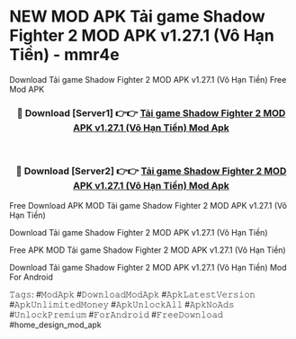 # NEW MOD APK Tải game Shadow Fighter 2 MOD APK v1.27.1 (Vô Hạn Tiền) - mmr4e
Download Tải game Shadow Fighter 2 MOD APK v1.27.1 (Vô Hạn Tiền) Free Mod APK

<div align="center">
<h3>🔴 Download [Server1] 👉👉 <a href="https://apk-comot.site?title=Tải_game_Shadow_Fighter_2_MOD_APK_v1.27.1_(Vô_Hạn_Tiền)">Tải game Shadow Fighter 2 MOD APK v1.27.1 (Vô Hạn Tiền) Mod Apk</a></h3><br>

<h3>🔴 Download [Server2] 👉👉 <a href="https://apk-comot.site?title=Tải_game_Shadow_Fighter_2_MOD_APK_v1.27.1_(Vô_Hạn_Tiền)">Tải game Shadow Fighter 2 MOD APK v1.27.1 (Vô Hạn Tiền) Mod Apk</a></h3>
</div>


Free Download APK MOD Tải game Shadow Fighter 2 MOD APK v1.27.1 (Vô Hạn Tiền)

Download Tải game Shadow Fighter 2 MOD APK v1.27.1 (Vô Hạn Tiền) 

Free APK MOD Tải game Shadow Fighter 2 MOD APK v1.27.1 (Vô Hạn Tiền) 

Download Tải game Shadow Fighter 2 MOD APK v1.27.1 (Vô Hạn Tiền) Mod For Android

𝚃𝚊𝚐𝚜: #𝙼𝚘𝚍𝙰𝚙𝚔 #𝙳𝚘𝚠𝚗𝚕𝚘𝚊𝚍𝙼𝚘𝚍𝙰𝚙𝚔 #𝙰𝚙𝚔𝙻𝚊𝚝𝚎𝚜𝚝𝚅𝚎𝚛𝚜𝚒𝚘𝚗 #𝙰𝚙𝚔𝚄𝚗𝚕𝚒𝚖𝚒𝚝𝚎𝚍𝙼𝚘𝚗𝚎𝚢 #𝙰𝚙𝚔𝚄𝚗𝚕𝚘𝚌𝚔𝙰𝚕𝚕 #𝙰𝚙𝚔𝙽𝚘𝙰𝚍𝚜 #𝚄𝚗𝚕𝚘𝚌𝚔𝙿𝚛𝚎𝚖𝚒𝚞𝚖 #𝙵𝚘𝚛𝙰𝚗𝚍𝚛𝚘𝚒𝚍 #𝙵𝚛𝚎𝚎𝙳𝚘𝚠𝚗𝚕𝚘𝚊𝚍 #home_design_mod_apk